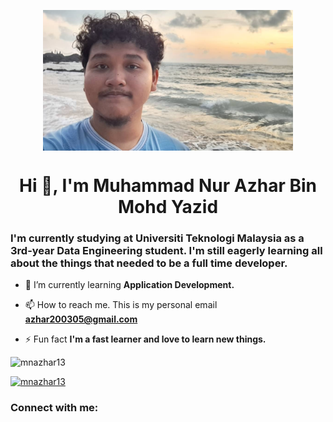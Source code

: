 <p align="center"><img align="center" alt="mnazhar13" width="400" src="Gambar Portfolio.jpg">

<h1 align="center">Hi 👋, I'm Muhammad Nur Azhar Bin Mohd Yazid</h1>
<h3 align="left">I'm currently studying at Universiti Teknologi Malaysia as a 3rd-year Data Engineering student. I'm still eagerly learning all about the things that needed to be a full time developer.</h3>

- 🌱 I’m currently learning **Application Development.**

- 📫 How to reach me. This is my personal email **azhar200305@gmail.com**

- ⚡ Fun fact **I'm a fast learner and love to learn new things.**

<p align="left"> <img src="https://komarev.com/ghpvc/?username=luqman08&label=Profile%20views&color=0e75b6&style=flat" alt="mnazhar13" /> </p>

<p align="left"> <a href="https://github.com/ryo-ma/github-profile-trophy"><img src="https://github-profile-trophy.vercel.app/?username=mnazhar13" alt="mnazhar13" /></a> </p>

<h3 align="left">Connect with me:</h3>
<p align="left">
<a href="https://www.linkedin.com/in/muhammad-nur-azhar-499b11256/" target="blank"><img align="center" src="https://raw.githubusercontent.com/rahuldkjain/github-profile-readme-generator/master/src/images/icons/Social/linked-in-alt.svg" alt='mnazhar13" height="30" width="40" /></a>
</p>

<h3 align="left">Languages and Tools:</h3>
<p align="left">
<img src="https://upload.wikimedia.org/wikipedia/commons/thumb/1/18/ISO_C%2B%2B_Logo.svg/180px-ISO_C%2B%2B_Logo.svg.png" alt="cplusplus" width="40" height="40"/>
<img src="https://raw.githubusercontent.com/devicons/devicon/master/icons/java/java-original.svg" alt="java" width="40" height="40"/>
<img src= "https://upload.wikimedia.org/wikipedia/commons/thumb/2/27/PHP-logo.svg/182px-PHP-logo.svg.png" height = 40>
<img src= "https://upload.wikimedia.org/wikipedia/commons/thumb/6/61/HTML5_logo_and_wordmark.svg/180px-HTML5_logo_and_wordmark.svg.png" height = 40> 
<img src="https://upload.wikimedia.org/wikipedia/commons/thumb/b/b2/Bootstrap_logo.svg/800px-Bootstrap_logo.svg.png" alt="mysql" width="50" height="40"/>
<img src="https://raw.githubusercontent.com/devicons/devicon/master/icons/mysql/mysql-original-wordmark.svg" alt="mysql" width="40" height="40"/>
<img src="https://www.vectorlogo.zone/logos/figma/figma-icon.svg" alt="figma" width="40" height="40"/>
<img src="https://upload.wikimedia.org/wikipedia/commons/thumb/3/3e/Diagrams.net_Logo.svg/768px-Diagrams.net_Logo.svg.png" alt="draw.io" width="40" height="40"/>
<img src="https://yt3.googleusercontent.com/M7S2_gnnaJT5buAfWW4tanX9NELz5PddzNCQgnRV1oP8t12s5pg4cYKMChkEoh8gtGX__KtcYKU=s900-c-k-c0x00ffffff-no-rj" alt="canva" width="40" height="40"/>
<a href="https://www.arduino.cc/" target="_blank" rel="noreferrer"> <img src="https://cdn.worldvectorlogo.com/logos/arduino-1.svg" alt="arduino" width="40" height="40"/> </a> <a href="https://www.w3schools.com/cpp/" target="_blank" rel="noreferrer"> <img src="https://raw.githubusercontent.com/devicons/devicon/master/icons/cplusplus/cplusplus-original.svg" alt="cplusplus" width="40" height="40"/> </a> <a href="https://www.w3.org/html/" target="_blank" rel="noreferrer"> <img src="https://raw.githubusercontent.com/devicons/devicon/master/icons/html5/html5-original-wordmark.svg" alt="html5" width="40" height="40"/> </a> </p>

<p><img align="left" src="https://github-readme-stats.vercel.app/api/top-langs?username=mnazhar13&show_icons=true&locale=en&layout=compact" alt="mnazhar13" /></p>

<p>&nbsp;<img align="center" src="https://github-readme-stats.vercel.app/api?username=mnazhar13&show_icons=true&locale=en" alt="mnazhar13" /></p>
